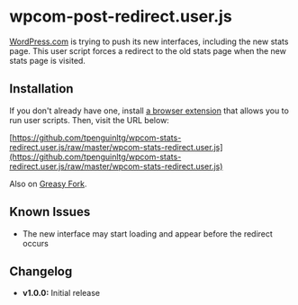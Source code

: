 # wpcom-post-redirect.user.js
[WordPress.com](https://wordpress.com/) is trying to push its new interfaces, including the new stats page. This user script forces a redirect to the old stats page when the new stats page is visited.

## Installation
If you don't already have one, install [a browser extension](https://greasyfork.org/en/help/installing-user-scripts) that allows you to run user scripts. Then, visit the URL below:

[https://github.com/tpenguinltg/wpcom-stats-redirect.user.js/raw/master/wpcom-stats-redirect.user.js](https://github.com/tpenguinltg/wpcom-stats-redirect.user.js/raw/master/wpcom-stats-redirect.user.js)

Also on [Greasy Fork](https://greasyfork.org/en/scripts/8621-wordpress-com-classic-stats).

## Known Issues
* The new interface may start loading and appear before the redirect occurs

## Changelog
* **v1.0.0:** Initial release
